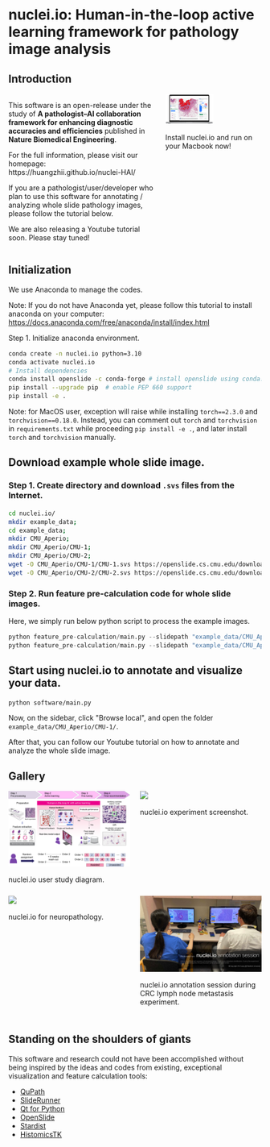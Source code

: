# nuclei.io: Human-in-the-loop active learning framework for pathology image analysis

## Introduction

<div style="display: flex; align-items: flex-start; justify-content: space-between;">

<div style="flex: 0 58%; margin-right: 10px;">
  <p>This software is an open-release under the study of <b>A pathologist–AI collaboration framework for enhancing diagnostic accuracies and efficiencies</b> published in <b>Nature Biomedical Engineering</b>.</p>

  <p>For the full information, please visit our homepage: https://huangzhii.github.io/nuclei-HAI/</p>

  <p>If you are a pathologist/user/developer who plan to use this software for annotating / analyzing whole slide pathology images, please follow the tutorial below.

  <p>We are also releasing a Youtube tutorial soon. Please stay tuned!</p>
</div>

<div style="flex: 0 38%;">
  <img src="assets/images/nuclei_demo.png" style="width: 50%;"/>
  <p>Install nuclei.io and run on your Macbook now!</p>
</div>

</div>



## Initialization
We use Anaconda to manage the codes.

Note: If you do not have Anaconda yet, please follow this tutorial to install anaconda on your computer: https://docs.anaconda.com/free/anaconda/install/index.html

Step 1. Initialize anaconda environment.
```bash
conda create -n nuclei.io python=3.10
conda activate nuclei.io
# Install dependencies
conda install openslide -c conda-forge # install openslide using conda.
pip install --upgrade pip  # enable PEP 660 support
pip install -e .
```
Note: for MacOS user, exception will raise while installing `torch==2.3.0` and `torchvision==0.18.0`. Instead, you can comment out `torch` and `torchvision` in `requirements.txt` while proceeding `pip install -e .`, and later install `torch` and `torchvision` manually.

## Download example whole slide image.


### Step 1. Create directory and download `.svs` files from the Internet.
```bash
cd nuclei.io/
mkdir example_data;
cd example_data;
mkdir CMU_Aperio;
mkdir CMU_Aperio/CMU-1;
mkdir CMU_Aperio/CMU-2;
wget -O CMU_Aperio/CMU-1/CMU-1.svs https://openslide.cs.cmu.edu/download/openslide-testdata/Aperio/CMU-1.svs
wget -O CMU_Aperio/CMU-2/CMU-2.svs https://openslide.cs.cmu.edu/download/openslide-testdata/Aperio/CMU-2.svs
```

### Step 2. Run feature pre-calculation code for whole slide images.
Here, we simply run below python script to process the example images.
```python
python feature_pre-calculation/main.py --slidepath "example_data/CMU_Aperio/CMU-1/CMU-1.svs" --stardist_dir "../example_data/CMU_Aperio/CMU-1/stardist_results" --stage "all"
python feature_pre-calculation/main.py --slidepath "example_data/CMU_Aperio/CMU-2/CMU-2.svs" --stardist_dir "../example_data/CMU_Aperio/CMU-2/stardist_results" --stage "all"
```

## Start using nuclei.io to annotate and visualize your data.
```bash
python software/main.py
```
Now, on the sidebar, click "Browse local", and open the folder `example_data/CMU_Aperio/CMU-1/`.

After that, you can follow our Youtube tutorial on how to annotate and analyze the whole slide image.


## Gallery

<div style="display: flex; flex-wrap: wrap; justify-content: space-between;">

<div style="flex: 0 48%; margin-bottom: 10px;">
  <img src="assets/images/nuclei_reader_study.png" style="width: 100%;"/>
  <p>nuclei.io user study diagram.</p>
</div>

<div style="flex: 0 48%; margin-bottom: 10px;">
  <img src="assets/images/nuclei_reader_study_screenshot.png" style="width: 100%;"/>
  <p>nuclei.io experiment screenshot.</p>
</div>

<div style="flex: 0 48%; margin-bottom: 10px;">
  <img src="assets/images/nuclei_screenshot.png" style="width: 100%;"/>
  <p>nuclei.io for neuropathology.</p>
</div>

<div style="flex: 0 48%; margin-bottom: 10px;">
  <img src="assets/images/nuclei_IMG_5762.jpg" style="width: 100%;"/>
  <p>nuclei.io annotation session during CRC lymph node metastasis experiment.</p>
</div>
</div>


## Standing on the shoulders of giants

This software and research could not have been accomplished without being inspired by the ideas and codes from existing, exceptional visualization and feature calculation tools:

- [QuPath](https://qupath.github.io/)
- [SlideRunner](https://github.com/DeepMicroscopy/SlideRunner)
- [Qt for Python](https://doc.qt.io/qtforpython-6/)
- [OpenSlide](https://openslide.org/)
- [Stardist](https://github.com/stardist/stardist)
- [HistomicsTK](https://github.com/DigitalSlideArchive/HistomicsTK)